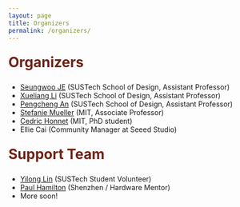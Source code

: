 ```yaml
---
layout: page
title: Organizers
permalink: /organizers/
---
```


<div class="section-title">
    <h1 class="custom-h1">Organizers</h1>
</div>

*   [Seungwoo JE](https://www.seungwooje.com/) (SUSTech School of Design, Assistant Professor)
*   [Xueliang Li](https://designschool.sustech.edu.cn/about/team/faculty/483.html) (SUSTech School of Design, Assistant Professor)
*   [Pengcheng An](https://anpengcheng.cn/) (SUSTech School of Design, Assistant Professor)
*   [Stefanie Mueller](http://people.csail.mit.edu/stefaniemueller) (MIT, Associate Professor)
*   [Cedric Honnet](https://honnet.eu/) (MIT, PhD student)
*   Ellie Cai (Community Manager at Seeed Studio)

<div class="section-title">
    <h1 class="custom-h1">Support Team</h1>
</div>

*   [Yilong Lin](https://sites.google.com/view/yilonglin/) (SUSTech Student Volunteer)
*   [Paul Hamilton](https://gitlab.com/parkview) (Shenzhen / Hardware Mentor)
*   More soon!


<style>
/* 如果你想让每个标题在一个特定的区域或者容器中居中，你也可以使用 .section-title 类： */
.section-title {
    text-align: center; /* 这会使容器内的所有元素居中 */
}

.custom-h1 {
    font-size: 2em; /* 或其他你需要的大小 */
    font-weight: bold; /* 使文本加粗 */
    color: #6f2316; /* 设置文本颜色为红色 */
    text-align: left; /* 居中文本 */
    margin: 0; /* 移除默认的边距 */
    padding: 10px 0; /* 可选：添加一些上下填充 */
}

.section-content-left {
    color: black; /* 设置文本颜色为黑色 */
    text-align: left; /* 居中文本 */
    margin: 0; /* 移除默认的边距 */
    padding: 10px 0; /* 可选：添加一些上下填充 */
    font-size: 1.5em; /* 设置字体大小，根据需要调整 */
}
</style>
